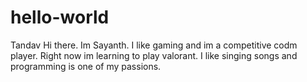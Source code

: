 # hello-world
Tandav
Hi there. Im Sayanth. I like gaming and im a competitive codm player. Right now im learning to play valorant. I like singing songs and programming is one of my passions.
